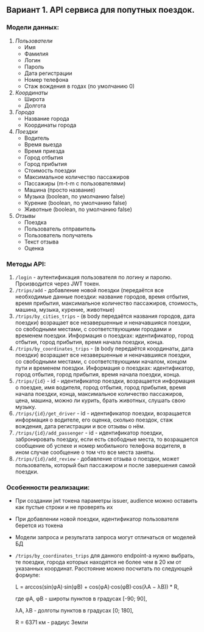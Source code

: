 ## Вариант 1. API сервиса для попутных поездок.

### Модели данных:

1. _Пользователи_
    - Имя
    - Фамилия
    - Логин
    - Пароль
    - Дата регистрации
    - Номер телефона
    - Стаж вождения в годах (по умолчанию 0)
2. _Координаты_
    - Широта
    - Долгота
3. _Города_
    - Название города
    - Координаты города
4. _Поездки_
    - Водитель
    - Время выезда
    - Время приезда
    - Город отбытия
    - Город прибытия
    - Стоимость поездки
    - Максимальное количество пассажиров
    - Пассажиры (m-t-m с пользователями)
    - Машина (просто название)
    - Музыка (boolean, по умолчанию false)
    - Курение (boolean, по умолчанию false)
    - Животные (boolean, по умолчанию false)
4. _Отзывы_
    - Поездка
    - Пользователь отправитель
    - Пользователь получатель
    - Текст отзыва
    - Оценка

### Методы API:

1. ```/login``` - аутентификация пользователя по логину и паролю. Производится через JWT токен.
2. ```/trips/add``` - добавление новой поездки (передаётся все необходимые данные поездки: название городов, время отбытия, время прибытия, максимальное количество пассажиров, стоимость, машина, музыка, курение, животные)
3. ```/trips/by_cities_trips``` - (в body передаётся названия городов, дата поездки) возращает все незавершенные и неначавшияся поездки, со свободными местами, с соответствующими городами и временем поездки. Информация о поездках: идентификатор, город отбытия, город прибытия, время начала поездки, конца.
4. ```/trips/by_coordinates_trips``` - (в body передаётся координаты, дата поездки) возращает все незавершенные и неначавшияся поездки, со свободными местами, с соответствующими началом, концом пути и временем поездки. Информация о поездках: идентификатор, город отбытия, город прибытия, время начала поездки, конца.
5. ```/trips/{id}``` - id - идентификатор поездки, возращается информация о поездке, имя водителя, город отбытия, город прибытия, время начала поездки, конца, максимальное количество пассажиров, цена, машина, можно ли курить, брать животных, слушать свою музыку.
6. ```/trips/{id}/get_driver``` - id - идентификатор поездки, возращается информация о водителе, его оценка, сколько поездок, стаж вождения, дата регистрации и все отзывы о нём.
7. ```/trips/{id}/add_passenger``` - id - идентификатор поездки, забронировать поездку, если есть свободные места, то возращается сообщение об успехе и номер мобильного телефона водителя, в ином случае сообщение о том что все места заняты.
8. ```/trips/{id}/add_review``` - добавление отзыва о поездки, может пользователь, который был пассажиром и после завершения самой поездки.

### Особенности реализации:
- При создании jwt токена параметры issuer, audience можно оставить как пустые строки и не проверять их
- При добавлении новой поездки, идентификатор пользователя берется из токена
- Модели запроса и результата запроса могут отличаться от моделей БД
- ```/trips/by_coordinates_trips``` для данного endpoint-а нужно выбрать, те поездки, города которых находятся не более чем в 20 км от указанных координат. Расстояние можно посчитать по следующей формуле:

  L = arccos(sin(φА)·sin(φB) + cos(φА)·cos(φB)·cos(λА − λB)) * R,

  где φА, φB - широты пунктов в градусах [-90; 90],

  λА, λB - долготы пунктов в градусах [0; 180],

  R = 6371 км - радиус Земли